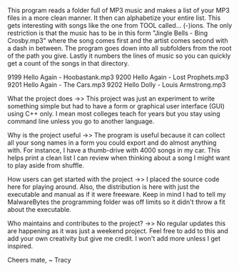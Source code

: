 This program reads a folder full of MP3 music and makes a list of your MP3 files in a more clean manner.  It then can alphabetize your entire list.  This gets interesting with songs like the one from TOOL called... (-)ions.  The only restriction is that the music has to be in this form "Jingle Bells - Bing Crosby.mp3" where the song comes first and the artist comes second with a dash in between.  The program goes down into all subfolders from the root of the path you give. Lastly it numbers the lines of music so you can quickly get a count of the songs in that directory.

9199  Hello Again - Hoobastank.mp3
9200  Hello Again - Lost Prophets.mp3
9201  Hello Again - The Cars.mp3
9202  Hello Dolly - Louis Armstrong.mp3

What the project does ->> This project was just an experiment to write something simple but had to have a form or graphical user interface (GUI) using C++ only.  I mean most colleges teach for years but you stay using command line unless you go to another language.

Why is the project useful ->>	The program is useful because it can collect all your song names in a form you could export and do almost anything with. For instance, I have a thumb-drive with 4000 songs in my car.  This helps print a clean list I can review when thinking about a song I might want to play aside from shuffle.

How users can get started with the project ->>	I placed the source code here for playing around. Also, the distribution is here with just the executable and manual as if it were freeware.  Keep in mind I had to tell my MalwareBytes the programming folder was off limits so it didn't throw a fit about the executable.

Who maintains and contributes to the project? ->>	No regular updates this are happening as it was just a weekend project. Feel free to add to this and add your own creativity but give me credit. I won't add more unless I get inspired.


Cheers mate,
~ Tracy



